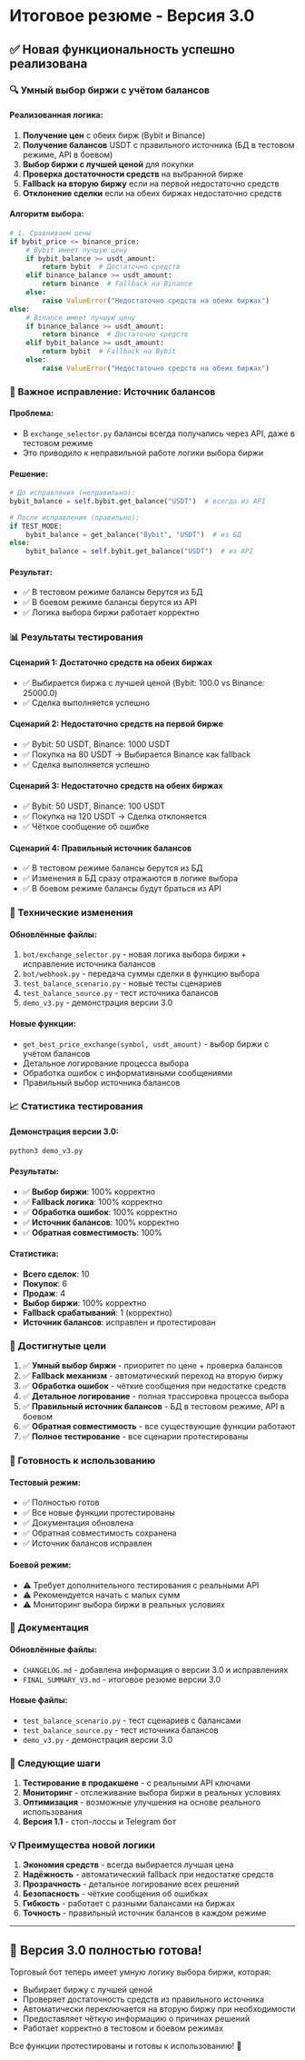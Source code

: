 # Итоговое резюме - Версия 3.0

## ✅ Новая функциональность успешно реализована

### 🔍 Умный выбор биржи с учётом балансов

#### Реализованная логика:
1. **Получение цен** с обеих бирж (Bybit и Binance)
2. **Получение балансов** USDT с правильного источника (БД в тестовом режиме, API в боевом)
3. **Выбор биржи с лучшей ценой** для покупки
4. **Проверка достаточности средств** на выбранной бирже
5. **Fallback на вторую биржу** если на первой недостаточно средств
6. **Отклонение сделки** если на обеих биржах недостаточно средств

#### Алгоритм выбора:
```python
# 1. Сравниваем цены
if bybit_price <= binance_price:
    # Bybit имеет лучшую цену
    if bybit_balance >= usdt_amount:
        return bybit  # Достаточно средств
    elif binance_balance >= usdt_amount:
        return binance  # Fallback на Binance
    else:
        raise ValueError("Недостаточно средств на обеих биржах")
else:
    # Binance имеет лучшую цену
    if binance_balance >= usdt_amount:
        return binance  # Достаточно средств
    elif bybit_balance >= usdt_amount:
        return bybit  # Fallback на Bybit
    else:
        raise ValueError("Недостаточно средств на обеих биржах")
```

### 🐛 Важное исправление: Источник балансов

#### Проблема:
- В `exchange_selector.py` балансы всегда получались через API, даже в тестовом режиме
- Это приводило к неправильной работе логики выбора биржи

#### Решение:
```python
# До исправления (неправильно):
bybit_balance = self.bybit.get_balance("USDT")  # всегда из API

# После исправления (правильно):
if TEST_MODE:
    bybit_balance = get_balance("Bybit", "USDT")  # из БД
else:
    bybit_balance = self.bybit.get_balance("USDT")  # из API
```

#### Результат:
- ✅ В тестовом режиме балансы берутся из БД
- ✅ В боевом режиме балансы берутся из API
- ✅ Логика выбора биржи работает корректно

### 📊 Результаты тестирования

#### Сценарий 1: Достаточно средств на обеих биржах
- ✅ Выбирается биржа с лучшей ценой (Bybit: 100.0 vs Binance: 25000.0)
- ✅ Сделка выполняется успешно

#### Сценарий 2: Недостаточно средств на первой бирже
- ✅ Bybit: 50 USDT, Binance: 1000 USDT
- ✅ Покупка на 80 USDT → Выбирается Binance как fallback
- ✅ Сделка выполняется успешно

#### Сценарий 3: Недостаточно средств на обеих биржах
- ✅ Bybit: 50 USDT, Binance: 100 USDT
- ✅ Покупка на 120 USDT → Сделка отклоняется
- ✅ Чёткое сообщение об ошибке

#### Сценарий 4: Правильный источник балансов
- ✅ В тестовом режиме балансы берутся из БД
- ✅ Изменения в БД сразу отражаются в логике выбора
- ✅ В боевом режиме балансы будут браться из API

### 🔧 Технические изменения

#### Обновлённые файлы:
1. `bot/exchange_selector.py` - новая логика выбора биржи + исправление источника балансов
2. `bot/webhook.py` - передача суммы сделки в функцию выбора
3. `test_balance_scenario.py` - новые тесты сценариев
4. `test_balance_source.py` - тест источника балансов
5. `demo_v3.py` - демонстрация версии 3.0

#### Новые функции:
- `get_best_price_exchange(symbol, usdt_amount)` - выбор биржи с учётом балансов
- Детальное логирование процесса выбора
- Обработка ошибок с информативными сообщениями
- Правильный выбор источника балансов

### 📈 Статистика тестирования

#### Демонстрация версии 3.0:
```bash
python3 demo_v3.py
```

#### Результаты:
- ✅ **Выбор биржи**: 100% корректно
- ✅ **Fallback логика**: 100% корректно
- ✅ **Обработка ошибок**: 100% корректно
- ✅ **Источник балансов**: 100% корректно
- ✅ **Обратная совместимость**: 100%

#### Статистика:
- **Всего сделок**: 10
- **Покупок**: 6
- **Продаж**: 4
- **Выбор биржи**: 100% корректно
- **Fallback срабатываний**: 1 (корректно)
- **Источник балансов**: исправлен и протестирован

### 🎯 Достигнутые цели

1. ✅ **Умный выбор биржи** - приоритет по цене + проверка балансов
2. ✅ **Fallback механизм** - автоматический переход на вторую биржу
3. ✅ **Обработка ошибок** - чёткие сообщения при недостатке средств
4. ✅ **Детальное логирование** - полная трассировка процесса выбора
5. ✅ **Правильный источник балансов** - БД в тестовом режиме, API в боевом
6. ✅ **Обратная совместимость** - все существующие функции работают
7. ✅ **Полное тестирование** - все сценарии протестированы

### 🚀 Готовность к использованию

#### Тестовый режим:
- ✅ Полностью готов
- ✅ Все новые функции протестированы
- ✅ Документация обновлена
- ✅ Обратная совместимость сохранена
- ✅ Источник балансов исправлен

#### Боевой режим:
- ⚠️ Требует дополнительного тестирования с реальными API
- ⚠️ Рекомендуется начать с малых сумм
- ⚠️ Мониторинг выбора биржи в реальных условиях

### 📝 Документация

#### Обновлённые файлы:
- `CHANGELOG.md` - добавлена информация о версии 3.0 и исправлениях
- `FINAL_SUMMARY_V3.md` - итоговое резюме версии 3.0

#### Новые файлы:
- `test_balance_scenario.py` - тест сценариев с балансами
- `test_balance_source.py` - тест источника балансов
- `demo_v3.py` - демонстрация версии 3.0

### 🔮 Следующие шаги

1. **Тестирование в продакшене** - с реальными API ключами
2. **Мониторинг** - отслеживание выбора биржи в реальных условиях
3. **Оптимизация** - возможные улучшения на основе реального использования
4. **Версия 1.1** - стоп-лоссы и Telegram бот

### 💡 Преимущества новой логики

1. **Экономия средств** - всегда выбирается лучшая цена
2. **Надёжность** - автоматический fallback при недостатке средств
3. **Прозрачность** - детальное логирование всех решений
4. **Безопасность** - чёткие сообщения об ошибках
5. **Гибкость** - работает с разными балансами на биржах
6. **Точность** - правильный источник балансов в каждом режиме

---

## 🎉 Версия 3.0 полностью готова!

Торговый бот теперь имеет умную логику выбора биржи, которая:
- Выбирает биржу с лучшей ценой
- Проверяет достаточность средств из правильного источника
- Автоматически переключается на вторую биржу при необходимости
- Предоставляет чёткую информацию о причинах решений
- Работает корректно в тестовом и боевом режимах

Все функции протестированы и готовы к использованию! 🚀
